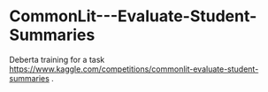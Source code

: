 # CommonLit---Evaluate-Student-Summaries
Deberta training for a task https://www.kaggle.com/competitions/commonlit-evaluate-student-summaries .
